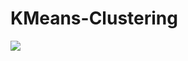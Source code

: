 # KMeans-Clustering
<img src="https://github.com/srijarkoroy/KMeans-Clustering-step-by-step/tree/master/Media/km.png"> 
